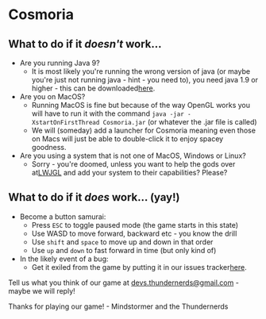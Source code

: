 # Cosmoria

## What to do if it *doesn't* work...
- Are you running Java 9?
  - It is most likely you're running the wrong version of java (or maybe you're just not running java - hint - you need to), you need java 1.9 or higher - this can be downloaded[here](https://www.oracle.com/technetwork/java/javase/downloads/index.html).
- Are you on MacOS? 
  - Running MacOS is fine but because of the way OpenGL works you will have to run it with the command `java -jar -XstartOnFirstThread Cosmoria.jar` (or whatever the .jar file is called)
  - We will (someday) add a launcher for Cosmoria meaning even those on Macs will just be able to double-click it to enjoy spacey goodness.
- Are you using a system that is not one of MacOS, Windows or Linux?
  - Sorry - you're doomed, unless you want to help the gods over at[LWJGL](https://www.lwjgl.org/) and add your system to their capabilities? Please?
  
## What to do if it *does* work... (yay!)
- Become a button samurai:
  - Press `ESC` to toggle paused mode (the game starts in this state)
  - Use WASD to move forward, backward etc - you know the drill
  - Use `shift` and `space` to move up and down in that order
  - Use `up` and `down` to fast forward in time (but only kind of)
- In the likely event of a bug:
  - Get it exiled from the game by putting it in our issues tracker[here](https://github.com/Thundernerds/Cosmoria/issues).

Tell us what you think of our game at [devs.thundernerds@gmail.com](mailto:devs.thundernerds@gmail.com) - maybe we will reply!
  
Thanks for playing our game! - Mindstormer and the Thundernerds